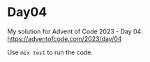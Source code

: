 # Day04

My solution for Advent of Code 2023 - Day 04: https://adventofcode.com/2023/day/04

Use `mix test` to run the code.

